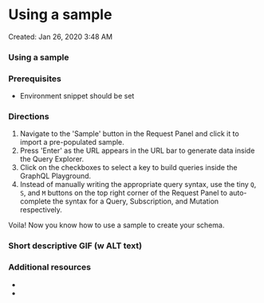 # Using a sample

Created: Jan 26, 2020 3:48 AM

### Using a sample

### Prerequisites

- Environment snippet should be set

### Directions

1. Navigate to the 'Sample' button in the Request Panel and click it to import a pre-populated sample.
2. Press 'Enter' as the URL appears in the URL bar to generate data inside the Query Explorer.
3. Click on the checkboxes to select a key to build queries inside the GraphQL Playground.
4. Instead of manually writing the appropriate query syntax, use the tiny `Q`, `S`, and `M` buttons on the top right corner of the Request Panel to auto-complete the syntax for a Query, Subscription, and Mutation respectively.

Voila! Now you know how to use a sample to create your schema. 

### Short descriptive GIF (w ALT text)

### Additional resources

- 
-